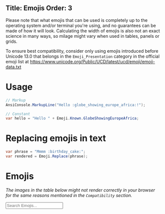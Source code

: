 Title: Emojis
Order: 3
---

Please note that what emojis that can be used is completely up to 
the operating system and/or terminal you're using, and no guarantees
can be made of how it will look. Calculating the width of emojis
is also not an exact science in many ways, so milage might vary when
used in tables, panels or grids.

To ensure best compatibility, consider only using emojis introduced
before Unicode 13.0 that belongs in the `Emoji_Presentation` category
in the official emoji list at 
https://www.unicode.org/Public/UCD/latest/ucd/emoji/emoji-data.txt

# Usage

```csharp
// Markup
AnsiConsole.MarkupLine("Hello :globe_showing_europe_africa:!");

// Constant
var hello = "Hello " + Emoji.Known.GlobeShowingEuropeAfrica;
```

# Replacing emojis in text

```csharp
var phrase = "Mmmm :birthday_cake:";
var rendered = Emoji.Replace(phrase);
```

# Emojis

_The images in the table below might not render correctly in your 
browser for the same reasons mentioned in the `Compatibility` section._

<div class="mb-3">
    <div class="form-inline d-flex">
      <i class="fas fa-search" aria-hidden="true"></i>
      <input id="emoji-search" 
        class="form-control form-control-sm ml-3 w-75" 
        type="text" placeholder="Search Emojis..." autocomplete="off" 
        aria-label="Search Emojis">
    </div> 
</div>

<?# EmojiTable /?>

<script type="text/javascript" src="../assets/js/emoji-search.js"></script>
